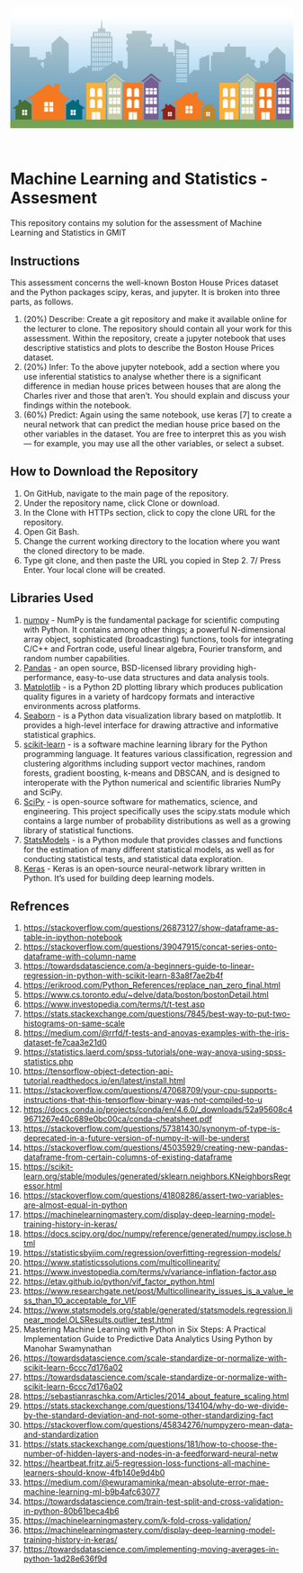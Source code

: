 <p align="center">
  <img src="/img/housing-banner.png" alt="banner"/>
</p>

<br>

# Machine Learning and Statistics - Assesment
This repository contains my solution for the assessment of Machine Learning and Statistics in GMIT

## Instructions
This assessment concerns the well-known Boston House Prices dataset and the Python packages scipy, keras, and jupyter. It is broken into three parts, as follows.
1. (20%) Describe: Create a git repository and make it available online for the lecturer to clone. The repository should contain all your work for this assessment. Within the repository, create a jupyter notebook that uses descriptive statistics and plots to describe the Boston House Prices dataset.
2. (20%) Infer: To the above jupyter notebook, add a section where you use inferential statistics to analyse whether there is a significant difference in median house prices between houses that are along the Charles river and those that aren’t. You should explain and discuss your findings within the notebook.
3. (60%) Predict: Again using the same notebook, use keras [7] to create a neural network that can predict the median house price based on the other variables in the dataset. You are free to interpret this as you wish — for example, you may use all the other variables, or select a subset.

## How to Download the Repository
1. On GitHub, navigate to the main page of the repository.
2. Under the repository name, click Clone or download.
3. In the Clone with HTTPs section, click to copy the clone URL for the repository.
4. Open Git Bash.
5. Change the current working directory to the location where you want the cloned directory to be made.
6. Type git clone, and then paste the URL you copied in Step 2. 7/ Press Enter. Your local clone will be created.

## Libraries Used 
1. [numpy](https://www.numpy.org/) - NumPy is the fundamental package for scientific computing with Python. It contains among other things; a powerful N-dimensional array object, sophisticated (broadcasting) functions, tools for integrating C/C++ and Fortran code, useful linear algebra, Fourier transform, and random number capabilities.
2. [Pandas](https://pandas.pydata.org/) -  an open source, BSD-licensed library providing high-performance, easy-to-use data structures and data analysis tools.
3. [Matplotlib](https://matplotlib.org/) - is a Python 2D plotting library which produces publication quality figures in a variety of hardcopy formats and interactive environments across platforms.
4. [Seaborn](https://seaborn.pydata.org/) - is a Python data visualization library based on matplotlib. It provides a high-level interface for drawing attractive and informative statistical graphics.
5. [scikit-learn](https://scikit-learn.org/stable/index.html) - is a software machine learning library for the Python programming language. It features various classification, regression and clustering algorithms including support vector machines, random forests, gradient boosting, k-means and DBSCAN, and is designed to interoperate with the Python numerical and scientific libraries NumPy and SciPy.
6. [SciPy](https://www.scipy.org/) - is open-source software for mathematics, science, and engineering. This project specifically uses the scipy.stats module which contains a large number of probability distributions as well as a growing library of statistical functions.
7. [StatsModels](https://www.statsmodels.org/stable/index.html) - is a Python module that provides classes and functions for the estimation of many different statistical models, as well as for conducting statistical tests, and statistical data exploration.
8. [Keras](https://keras.io/) - Keras is an open-source neural-network library written in Python. It’s used for building deep learning models.

## Refrences
1. https://stackoverflow.com/questions/26873127/show-dataframe-as-table-in-ipython-notebook
2. https://stackoverflow.com/questions/39047915/concat-series-onto-dataframe-with-column-name
3. https://towardsdatascience.com/a-beginners-guide-to-linear-regression-in-python-with-scikit-learn-83a8f7ae2b4f
4. https://erikrood.com/Python_References/replace_nan_zero_final.html
5. https://www.cs.toronto.edu/~delve/data/boston/bostonDetail.html
6. https://www.investopedia.com/terms/t/t-test.asp
7. https://stats.stackexchange.com/questions/7845/best-way-to-put-two-histograms-on-same-scale
8. https://medium.com/@rrfd/f-tests-and-anovas-examples-with-the-iris-dataset-fe7caa3e21d0
9. https://statistics.laerd.com/spss-tutorials/one-way-anova-using-spss-statistics.php
10. https://tensorflow-object-detection-api-tutorial.readthedocs.io/en/latest/install.html
11. https://stackoverflow.com/questions/47068709/your-cpu-supports-instructions-that-this-tensorflow-binary-was-not-compiled-to-u
12. https://docs.conda.io/projects/conda/en/4.6.0/_downloads/52a95608c49671267e40c689e0bc00ca/conda-cheatsheet.pdf
13. https://stackoverflow.com/questions/57381430/synonym-of-type-is-deprecated-in-a-future-version-of-numpy-it-will-be-underst
14. https://stackoverflow.com/questions/45035929/creating-new-pandas-dataframe-from-certain-columns-of-existing-dataframe
15. https://scikit-learn.org/stable/modules/generated/sklearn.neighbors.KNeighborsRegressor.html
16. https://stackoverflow.com/questions/41808286/assert-two-variables-are-almost-equal-in-python
17. https://machinelearningmastery.com/display-deep-learning-model-training-history-in-keras/
17. https://docs.scipy.org/doc/numpy/reference/generated/numpy.isclose.html
18. https://statisticsbyjim.com/regression/overfitting-regression-models/
19. https://www.statisticssolutions.com/multicollinearity/
20. https://www.investopedia.com/terms/v/variance-inflation-factor.asp
21. https://etav.github.io/python/vif_factor_python.html
22. https://www.researchgate.net/post/Multicollinearity_issues_is_a_value_less_than_10_acceptable_for_VIF
23. https://www.statsmodels.org/stable/generated/statsmodels.regression.linear_model.OLSResults.outlier_test.html
24. Mastering Machine Learning with Python in Six Steps: A Practical Implementation Guide to Predictive Data Analytics Using Python by Manohar Swamynathan
25. https://towardsdatascience.com/scale-standardize-or-normalize-with-scikit-learn-6ccc7d176a02
26. https://towardsdatascience.com/scale-standardize-or-normalize-with-scikit-learn-6ccc7d176a02
27. https://sebastianraschka.com/Articles/2014_about_feature_scaling.html
28. https://stats.stackexchange.com/questions/134104/why-do-we-divide-by-the-standard-deviation-and-not-some-other-standardizing-fact
29. https://stackoverflow.com/questions/45834276/numpyzero-mean-data-and-standardization
30. https://stats.stackexchange.com/questions/181/how-to-choose-the-number-of-hidden-layers-and-nodes-in-a-feedforward-neural-netw
31. https://heartbeat.fritz.ai/5-regression-loss-functions-all-machine-learners-should-know-4fb140e9d4b0
32. https://medium.com/@ewuramaminka/mean-absolute-error-mae-machine-learning-ml-b9b4afc63077
33. https://towardsdatascience.com/train-test-split-and-cross-validation-in-python-80b61beca4b6
34. https://machinelearningmastery.com/k-fold-cross-validation/
35. https://machinelearningmastery.com/display-deep-learning-model-training-history-in-keras/
36. https://towardsdatascience.com/implementing-moving-averages-in-python-1ad28e636f9d
